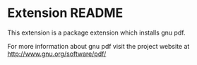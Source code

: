 # Extension README

This extension is a package extension which installs gnu pdf.

For more information about gnu pdf visit the project website at
http://www.gnu.org/software/pdf/

